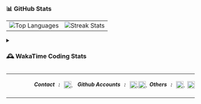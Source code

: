 
### 📊 GitHub Stats
<table align="center" width="100%" border="0">
  <tr>
    <td>
      <img src="https://github-readme-stats.vercel.app/api/top-langs/?username=mthlpbs&theme=github_dark&hide_border=true&include_all_commits=true&count_private=true&layout=compact&hide_title=false" alt="Top Languages"/>
    </td>
    <td>
      <img src="https://nirzak-streak-stats.vercel.app/?user=mthlpbs&theme=github_dark&hide_border=true" alt="Streak Stats"/> 
    </td>
  </tr>
</table>

<details>
    <summary><h3>🕰️ WakaTime Coding Stats</h3></summary>
  
  <!-- WAKATIME-LANGUAGES:START -->
📊 **This Week's Coding Languages:**
```
Python       7 hrs 58 mins ███████████████████░░░░░░  76.61%
Bash         0 hrs 54 mins ██░░░░░░░░░░░░░░░░░░░░░░░   8.77%
JSON         0 hrs 22 mins ░░░░░░░░░░░░░░░░░░░░░░░░░   3.61%
Text         0 hrs 22 mins ░░░░░░░░░░░░░░░░░░░░░░░░░   3.56%
Markdown     0 hrs 21 mins ░░░░░░░░░░░░░░░░░░░░░░░░░   3.46%
```
**Total Time This Week:** 17 hrs 24 mins
<!-- WAKATIME-LANGUAGES:END -->
  
  ### 📈 All-Time Overview
  <p align="left">
    <img src="https://github-readme-stats.vercel.app/api/wakatime?username=U07EAVBK85Q&api_domain=hackatime.hackclub.com&theme=github_dark&title_color=2F855A&icon_color=2F855A&text_color=ffffff&&hide_border=true&custom_title=All%20Time%20Stats&layout=compact&hide_title=true&range=all_time" alt="WakaTime All-Time Stats">
  </p>
</details>

---

<!-- contact section -->
<div align="right">
  <h5>
    &nbsp; Contact &nbsp;&nbsp;:&nbsp;&nbsp;
    <a href="mailto:100818591+mthlpbs@users.noreply.github.com" target="_blank">
      <img align="center" src="https://www.svgrepo.com/show/381000/new-logo-gmail.svg" alt="Mail" height="20"/>
    </a>
    &nbsp;
    <!--
    <a href="https://linkedin.com/in/mithilaprabashwara" target="_blank">
      <img align="center" src="https://www.svgrepo.com/show/475661/linkedin-color.svg" alt="LinkedIn" height="16"/>
    </a>
    -->
    &nbsp; Github Accounts &nbsp;&nbsp;:&nbsp;&nbsp;
    <a href="https://github.com/mthlpbs" target="_blank">
      <img align="center" src="https://www.svgrepo.com/show/450156/github.svg" alt="GitHub" height="20"/>
    </a>
    <a href="https://github.com/asurpbs" target="_blank">
      <img align="center" src="https://www.svgrepo.com/show/450156/github.svg" alt="GitHub" height="20"/>
    </a>
    &nbsp; Others &nbsp;&nbsp;:&nbsp;&nbsp;
    <a href="https://openuserjs.org/users/asurpbs" target="_blank">
      <img align="center" src="https://openuserjs.org/images/favicon.ico" alt="OpenUserJS" height="20"/>
    </a>
    &nbsp;
    <a href="https://stackoverflow.com/users/19565278/mthlpbs" target="_blank">
      <img align="center" src="https://www.svgrepo.com/show/475686/stackoverflow-color.svg" alt="Stack Overflow" height="20"/>
    </a>
  </h5>
</div>


---

